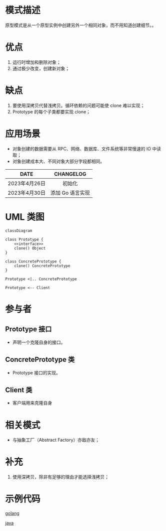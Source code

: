# 模式描述

原型模式是从一个原型实例中创建另外一个相同对象，而不用知道创建细节。。

# 优点

1. 运行时增加和删除对象；
2. 通过极少改变，创建新对象；

# 缺点

1. 要使用深拷贝代替浅拷贝。循环依赖的问题可能使 clone 难以实现；
2. Prototype 的每个子类都要实现 clone；

# 应用场景

- 对象创建的数据需要从 RPC、网络、数据库、文件系统等非常慢速的 IO 中读取；
- 对象创建成本大、不同对象大部分字段都相同。



<!-- more -->

|     DATE      |    CHANGELOG     |
| :-----------: | :--------------: |
| 2023年4月26日 |      初始化      |
| 2023年4月30日 | 添加 Go 语言实现 |

# UML 类图

```mermaid
classDiagram

class Prototype {
	<<interface>>
	clone() Object
}

class ConcretePrototype {
    clone() ConcretePrototype
}

Prototype <|.. ConcretePrototype

Prototype <-- Client
```

# 参与者

## Prototype 接口

- 声明一个克隆自身的接口。

## ConcretePrototype 类

- Prototype 接口的实现。

## Client 类

- 客户端用来克隆自身



# 相关模式

- 与抽象工厂（Abstract Factory）亦敌亦友；



# 补充

1. 使用深拷贝，除非有足够的理由才能选择浅拷贝；

# 示例代码

[golang](https://github.com/hanzhang2566/design-patterns-examples/blob/main/go-patterns/creational/prototype/prototype_test.go)

[java](https://github.com/hanzhang2566/design-patterns-examples/blob/main/java-patterns/src/test/java/creational/prototype/ClientTest.java)
